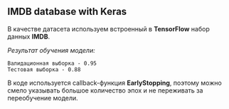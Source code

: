 ## IMDB database with Keras

В качестве датасета используем встроенный в **TensorFlow** набор данных **IMDB**.

*Результат обучения модели:*

    Валидационная выборка - 0.95
    Тестовая выборка - 0.88

В коде используется callback-функция **EarlyStopping**, поэтому можно смело указывать большое количество эпох и не переживать за переобучение модели.
